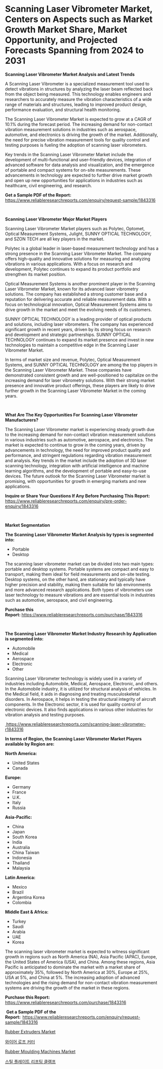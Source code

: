 <p><h1>Scanning Laser Vibrometer Market, Centers on Aspects such as Market Growth Market Share, Market Opportunity, and Projected Forecasts Spanning from 2024 to 2031</h1></p><p><strong>Scanning Laser Vibrometer Market Analysis and Latest Trends</strong></p>
<p><p>A Scanning Laser Vibrometer is a specialized measurement tool used to detect vibrations in structures by analyzing the laser beam reflected back from the object being measured. This technology enables engineers and researchers to accurately measure the vibration characteristics of a wide range of materials and structures, leading to improved product design, performance evaluation, and structural health monitoring.</p><p>The Scanning Laser Vibrometer Market is expected to grow at a CAGR of 10.1% during the forecast period. The increasing demand for non-contact vibration measurement solutions in industries such as aerospace, automotive, and electronics is driving the growth of the market. Additionally, the need for precise vibration measurement tools for quality control and testing purposes is fueling the adoption of scanning laser vibrometers.</p><p>Key trends in the Scanning Laser Vibrometer Market include the development of multi-functional and user-friendly devices, integration of advanced software for data analysis and visualization, and the emergence of portable and compact systems for on-site measurements. These advancements in technology are expected to further drive market growth and open up new opportunities for applications in industries such as healthcare, civil engineering, and research.</p></p>
<p><strong>Get a Sample PDF of the Report:&nbsp;</strong> <a href="https://www.reliableresearchreports.com/enquiry/request-sample/1843316">https://www.reliableresearchreports.com/enquiry/request-sample/1843316</a></p>
<p>&nbsp;</p>
<p><strong>Scanning Laser Vibrometer Major Market Players</strong></p>
<p><p>Scanning Laser Vibrometer Market players such as Polytec, Optomet, Optical Measurement Systems, Julight, SUNNY OPTICAL TECHNOLOGY, and SZON TECH are all key players in the market. </p><p>Polytec is a global leader in laser-based measurement technology and has a strong presence in the Scanning Laser Vibrometer Market. The company offers high-quality and innovative solutions for measuring and analyzing vibrations in various applications. With a focus on research and development, Polytec continues to expand its product portfolio and strengthen its market position.</p><p>Optical Measurement Systems is another prominent player in the Scanning Laser Vibrometer Market, known for its advanced laser vibrometry solutions. The company has established a strong customer base and a reputation for delivering accurate and reliable measurement data. With a focus on technological innovation, Optical Measurement Systems aims to drive growth in the market and meet the evolving needs of its customers.</p><p>SUNNY OPTICAL TECHNOLOGY is a leading provider of optical products and solutions, including laser vibrometers. The company has experienced significant growth in recent years, driven by its strong focus on research and development and strategic partnerships. SUNNY OPTICAL TECHNOLOGY continues to expand its market presence and invest in new technologies to maintain a competitive edge in the Scanning Laser Vibrometer Market.</p><p>In terms of market size and revenue, Polytec, Optical Measurement Systems, and SUNNY OPTICAL TECHNOLOGY are among the top players in the Scanning Laser Vibrometer Market. These companies have demonstrated consistent growth and are well-positioned to capitalize on the increasing demand for laser vibrometry solutions. With their strong market presence and innovative product offerings, these players are likely to drive further growth in the Scanning Laser Vibrometer Market in the coming years.</p></p>
<p>&nbsp;</p>
<p><strong>What Are The Key Opportunities For Scanning Laser Vibrometer Manufacturers?</strong></p>
<p><p>The Scanning Laser Vibrometer market is experiencing steady growth due to the increasing demand for non-contact vibration measurement solutions in various industries such as automotive, aerospace, and electronics. The market is expected to continue to grow in the coming years, driven by advancements in technology, the need for improved product quality and performance, and stringent regulations regarding vibration measurement and analysis. Key trends in the market include the adoption of 3D laser scanning technology, integration with artificial intelligence and machine learning algorithms, and the development of portable and easy-to-use devices. The future outlook for the Scanning Laser Vibrometer market is promising, with opportunities for growth in emerging markets and new applications.</p></p>
<p><strong>Inquire or Share Your Questions If Any Before Purchasing This Report:</strong> <a href="https://www.reliableresearchreports.com/enquiry/pre-order-enquiry/1843316">https://www.reliableresearchreports.com/enquiry/pre-order-enquiry/1843316</a></p>
<p>&nbsp;</p>
<p><strong>Market Segmentation</strong></p>
<p><strong>The Scanning Laser Vibrometer Market Analysis by types is segmented into:</strong></p>
<p><ul><li>Portable</li><li>Desktop</li></ul></p>
<p><p>The scanning laser vibrometer market can be divided into two main types: portable and desktop systems. Portable systems are compact and easy to transport, making them ideal for field measurements and on-site testing. Desktop systems, on the other hand, are stationary and typically have higher precision and stability, making them suitable for lab environments and more advanced research applications. Both types of vibrometers use laser technology to measure vibrations and are essential tools in industries such as automotive, aerospace, and civil engineering.</p></p>
<p><strong>Purchase this Report:&nbsp;</strong><a href="https://www.reliableresearchreports.com/purchase/1843316">https://www.reliableresearchreports.com/purchase/1843316</a></p>
<p>&nbsp;</p>
<p><strong>The Scanning Laser Vibrometer Market Industry Research by Application is segmented into:</strong></p>
<p><ul><li>Automobile</li><li>Medical</li><li>Aerospace</li><li>Electronic</li><li>Other</li></ul></p>
<p><p>Scanning Laser Vibrometer technology is widely used in a variety of industries including Automobile, Medical, Aerospace, Electronic, and others. In the Automobile industry, it is utilized for structural analysis of vehicles. In the Medical field, it aids in diagnosing and treating musculoskeletal disorders. In Aerospace, it helps in testing the structural integrity of aircraft components. In the Electronic sector, it is used for quality control of electronic devices. It also finds applications in various other industries for vibration analysis and testing purposes.</p></p>
<p><a href="https://www.reliableresearchreports.com/scanning-laser-vibrometer-r1843316">&nbsp;https://www.reliableresearchreports.com/scanning-laser-vibrometer-r1843316</a></p>
<p><strong>In terms of Region, the Scanning Laser Vibrometer Market Players available by Region are:</strong></p>
<p>
    <p> <strong> North America: </strong>
        <ul>
            <li>United States</li>
            <li>Canada</li>
        </ul>
        </p> 
    <p> <strong> Europe: </strong>
        <ul>
            <li>Germany</li>
            <li>France</li>
            <li>U.K.</li>
            <li>Italy</li>
            <li>Russia</li>
        </ul>
        </p> 
    <p> <strong> Asia-Pacific: </strong>
        <ul>
            <li>China</li>
            <li>Japan</li>
            <li>South Korea</li>
            <li>India</li>
            <li>Australia</li>
            <li>China Taiwan</li>
            <li>Indonesia</li>
            <li>Thailand</li>
            <li>Malaysia</li>
        </ul>
        </p> 
    <p> <strong> Latin America: </strong>
        <ul>
            <li>Mexico</li>
            <li>Brazil</li>
            <li>Argentina Korea</li>
            <li>Colombia</li>
        </ul>
        </p> 
    <p> <strong> Middle East & Africa: </strong>
        <ul>
            <li>Turkey</li>
            <li>Saudi</li>
            <li>Arabia</li>
            <li>UAE</li>
            <li>Korea</li>
        </ul>
    </p>
    </p>
<p><p>The scanning laser vibrometer market is expected to witness significant growth in regions such as North America (NA), Asia Pacific (APAC), Europe, the United States of America (USA), and China. Among these regions, Asia Pacific is anticipated to dominate the market with a market share of approximately 35%, followed by North America at 30%, Europe at 25%, USA at 5%, and China at 5%. The increasing adoption of advanced technologies and the rising demand for non-contact vibration measurement systems are driving the growth of the market in these regions.</p></p>
<p><strong>Purchase this Report: </strong><a href="https://www.reliableresearchreports.com/purchase/1843316">https://www.reliableresearchreports.com/purchase/1843316</a></p>
<p>&nbsp;<strong>Get a Sample PDF of the Report:&nbsp;&nbsp;</strong><a href="https://www.reliableresearchreports.com/enquiry/request-sample/1843316">https://www.reliableresearchreports.com/enquiry/request-sample/1843316</a></p>
<p><strong></strong></p>
<p><p><a href="https://github.com/santosh758595/Market-Research-Report-List-4/blob/main/rubber-extruders-market.md">Rubber Extruders Market</a></p><p><a href="https://github.com/PercyHagernes9778/Market-Research-Report-List-1/blob/main/926428033297.md">와이어 로프 커터</a></p><p><a href="https://github.com/elizabethdagraca/Market-Research-Report-List-3/blob/main/rubber-moulding-machines-market.md">Rubber Moulding Machines Market</a></p><p><a href="https://github.com/rsg307664904/Market-Research-Report-List-1/blob/main/294808433296.md">스틸 플레이트 리프팅 클램프</a></p></p>